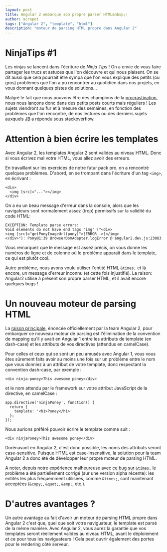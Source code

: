 ```yaml
---
layout: post
title: Angular 2 embarque son propre parser HTML&nbsp;!
author: acrepet
tags: ["Angular 2", "template", "html"]
description: "moteur de parsing HTML propre dans Angular 2"
---
```


# NinjaTips #1
Les ninjas se lancent dans l'écriture de *Ninja Tips*&nbsp;! On a envie de vous faire partager les trucs et astuces que l'on découvre et qui nous plaisent. On se dit aussi que cela pourrait être sympa que l'on vous explique des petits (ou gros) problèmes que l'on a pu rencontrer au quotidien dans nos projets, en vous donnant quelques pistes de solutions…

Malgré le fait que nous pouvons être des champions de la [procrastination](http://waitbutwhy.com/2013/10/why-procrastinators-procrastinate.html), nous nous lançons donc dans des petits posts courts mais réguliers&nbsp;! Les sujets viendront au fur et à mesure des semaines, en fonction des problèmes que l'on rencontre, de nos lectures ou des derniers sujets auxquels [JB](http://stackoverflow.com/users/571407/jb-nizet) a répondu sous stackoverflow.

# Attention à bien écrire les templates
 
Avec Angular 2, les templates Angular 2 sont valides au niveau HTML. Donc si vous écrivez mal votre HTML, vous allez avoir des erreurs.

En travaillant sur les exercices de notre futur pack pro, on a rencontré quelques problèmes. D'abord, en se trompant dans l'écriture d'un tag `<img>`, en écrivant&nbsp;:
 
    <div>
      <img [src]="..."></img>
    </div>

On a eu un beau message d'erreur dans la console, alors que les navigateurs sont normalement assez (trop) permissifs sur la validité du code HTML:

    EXCEPTION: Template parse errors:
    Void elements do not have end tags "img" ("<div>
    <img [src]="getPonyImageUrl(pony)">[ERROR ->]</img>
    </div>"): Pony@1:39 BrowserDomAdapter.logError @ angular2.dev.js:23083

Vous remarquez que le message est assez précis, on vous donne les numéros de ligne et de colonne où le problème apparaît dans le template, ce qui est plutôt cool.

Autre problème, nous avons voulu utiliser l'entité HTML `&times;` et là encore, un message d'erreur inconnu (et cette fois injustifié). La raison: Angular2 utilise à présent son propre parser HTML, et il avait encore quelques bugs&nbsp;!

# Un nouveau moteur de parsing HTML

La [raison principale](http://angularjs.blogspot.fr/2016/02/angular-2-templates-will-it-parse.html), énoncée officiellement par la team Angular 2, pour embarquer ce nouveau moteur de parsing est l'élimination de la convention de mapping qu'il y avait en Angular 1 entre les attributs de template (en dash-case) et les attributs de vos directives (attendus en camelCase). 

Pour celles et ceux qui se sont un peu amusés avec Angular 1, vous vous êtes sûrement faits avoir au moins une fois sur un problème entre le nom que vous donniez à un attribut de votre template, donc respectant la convention dash-case, par exemple&nbsp;:

    <div ninja-poney>This awesome poney</div>

et le nom attendu par le framework sur votre attribut JavaScript de la directive, en camelCase&nbsp;:

    app.directive('ninjaPoney', function() {
      return {
        template: '<h1>Poney</h1>'
      };
    });


Nous aurions préféré pouvoir écrire le template comme suit&nbsp;:

    <div ninjaPoney>This awesome poney</div>


Dorénavant en Angular 2, c'est donc possible, les noms des attributs seront case-sensitive. Puisque HTML est case-insensitive, la solution pour la team Angular 2 a donc été de développer leur propre moteur de parsing HTML.

A noter, depuis notre expérience malheureuse avec [ce bug sur `&times;`](https://github.com/angular/angular/issues/5546) le problème a été partiellement corrigé (sur une version alpha récente): les entités les plus fréquemment utilisées, comme `&times;`, sont maintenant acceptées (`&copy;`, `&quot;`, `&amp;`, etc.).

# D'autres avantages&nbsp;?

Un autre avantage au fait d'avoir un moteur de parsing HTML propre dans Angular 2 c'est que, quel que soit votre naviguateur, le template est parsé de la même manière. Avec Angular 2, vous aurez la garantie que vos templates seront réellement valides au niveau HTML, avant le déploiement et ce pour tous les naviguateurs&nbsp;!
Cela peut ouvrir également des portes pour le rendering côté serveur.



